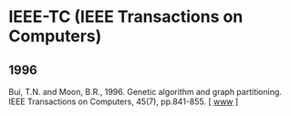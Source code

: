 # IEEE-TC (IEEE Transactions on Computers)

## 1996

Bui, T.N. and Moon, B.R., 1996. Genetic algorithm and graph partitioning. IEEE Transactions on Computers, 45(7), pp.841-855. [ [www](https://ieeexplore.ieee.org/abstract/document/508322) ]
